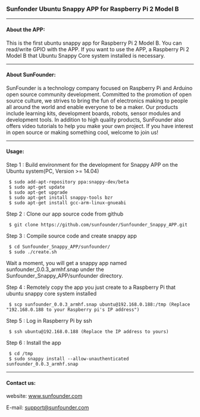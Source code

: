 ### Sunfonder Ubuntu Snappy APP for Raspberry Pi 2 Model B
----------------------------------------------------------------------

#### About the APP:
This is the first ubuntu snappy app for Raspberry Pi 2 Model B. 
You can read/write GPIO with the APP. If you want to use the APP, a Raspberry Pi 2 Model B that Ubuntu Snappy Core system installed is necessary.

-----------------------------------------------------------------------
#### About SunFounder:
SunFounder is a technology company focused on Raspberry Pi and Arduino open source community development. Committed to the promotion of open source culture, we strives to bring the fun of electronics making to people all around the world and enable everyone to be a maker. Our products include learning kits, development boards, robots, sensor modules and development tools. In addition to high quality products, SunFounder also offers video tutorials to help you make your own project. If you have interest in open source or making something cool, welcome to join us!

-----------------------------------------------------------------------
#### Usage:
Step 1 : Build environment for the development for Snappy APP on the Ubuntu system(PC, Version >= 14.04)

	 $ sudo add-apt-repository ppa:snappy-dev/beta
	 $ sudo apt-get update
	 $ sudo apt-get upgrade
	 $ sudo apt-get install snappy-tools bzr
	 $ sudo apt-get install gcc-arm-linux-gnueabi

Step 2 : Clone our app source code from github

	 $ git clone https://github.com/sunfounder/Sunfounder_Snappy_APP.git

Step 3 : Compile source code and create snappy app

	 $ cd Sunfounder_Snappy_APP/sunfounder/
	 $ sudo ./create.sh

Wait a moment, you will get a snappy app named sunfounder_0.0.3_armhf.snap under the Sunfounder_Snappy_APP/sunfounder directory.

Step 4 : Remotely copy the app you just create to a Raspberry Pi that ubuntu snappy core system installed

	 $ scp sunfounder_0.0.3_armhf.snap ubuntu@192.168.0.188:/tmp (Replace "192.168.0.188 to your Raspberry pi's IP address")

Step 5 : Log in Raspberry Pi by ssh
	
	 $ ssh ubuntu@192.168.0.188 (Replace the IP address to yours)

Step 6 : Install the app

	 $ cd /tmp
	 $ sudo snappy install --allow-unauthenticated sunfounder_0.0.3_armhf.snap

----------------------------------------------------------------------------
#### Contact us:
website: www.sunfounder.com

E-mail: support@sunfounder.com
